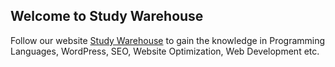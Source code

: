 ## Welcome to Study Warehouse

Follow our website [Study Warehouse](https://studywarehouse.com/) to gain the knowledge in Programming Languages, WordPress, SEO, Website Optimization, Web Development etc.

